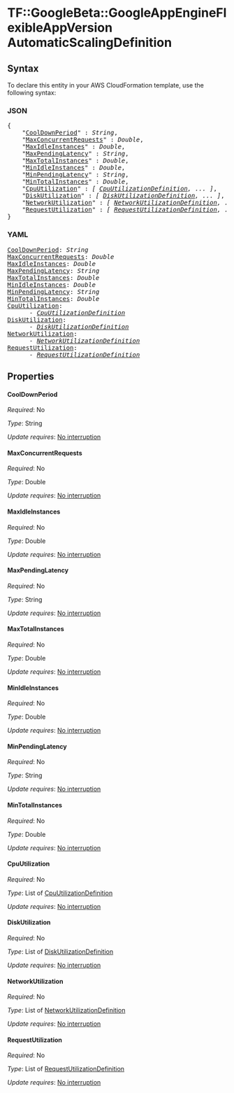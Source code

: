 # TF::GoogleBeta::GoogleAppEngineFlexibleAppVersion AutomaticScalingDefinition

## Syntax

To declare this entity in your AWS CloudFormation template, use the following syntax:

### JSON

<pre>
{
    "<a href="#cooldownperiod" title="CoolDownPeriod">CoolDownPeriod</a>" : <i>String</i>,
    "<a href="#maxconcurrentrequests" title="MaxConcurrentRequests">MaxConcurrentRequests</a>" : <i>Double</i>,
    "<a href="#maxidleinstances" title="MaxIdleInstances">MaxIdleInstances</a>" : <i>Double</i>,
    "<a href="#maxpendinglatency" title="MaxPendingLatency">MaxPendingLatency</a>" : <i>String</i>,
    "<a href="#maxtotalinstances" title="MaxTotalInstances">MaxTotalInstances</a>" : <i>Double</i>,
    "<a href="#minidleinstances" title="MinIdleInstances">MinIdleInstances</a>" : <i>Double</i>,
    "<a href="#minpendinglatency" title="MinPendingLatency">MinPendingLatency</a>" : <i>String</i>,
    "<a href="#mintotalinstances" title="MinTotalInstances">MinTotalInstances</a>" : <i>Double</i>,
    "<a href="#cpuutilization" title="CpuUtilization">CpuUtilization</a>" : <i>[ <a href="cpuutilizationdefinition.md">CpuUtilizationDefinition</a>, ... ]</i>,
    "<a href="#diskutilization" title="DiskUtilization">DiskUtilization</a>" : <i>[ <a href="diskutilizationdefinition.md">DiskUtilizationDefinition</a>, ... ]</i>,
    "<a href="#networkutilization" title="NetworkUtilization">NetworkUtilization</a>" : <i>[ <a href="networkutilizationdefinition.md">NetworkUtilizationDefinition</a>, ... ]</i>,
    "<a href="#requestutilization" title="RequestUtilization">RequestUtilization</a>" : <i>[ <a href="requestutilizationdefinition.md">RequestUtilizationDefinition</a>, ... ]</i>
}
</pre>

### YAML

<pre>
<a href="#cooldownperiod" title="CoolDownPeriod">CoolDownPeriod</a>: <i>String</i>
<a href="#maxconcurrentrequests" title="MaxConcurrentRequests">MaxConcurrentRequests</a>: <i>Double</i>
<a href="#maxidleinstances" title="MaxIdleInstances">MaxIdleInstances</a>: <i>Double</i>
<a href="#maxpendinglatency" title="MaxPendingLatency">MaxPendingLatency</a>: <i>String</i>
<a href="#maxtotalinstances" title="MaxTotalInstances">MaxTotalInstances</a>: <i>Double</i>
<a href="#minidleinstances" title="MinIdleInstances">MinIdleInstances</a>: <i>Double</i>
<a href="#minpendinglatency" title="MinPendingLatency">MinPendingLatency</a>: <i>String</i>
<a href="#mintotalinstances" title="MinTotalInstances">MinTotalInstances</a>: <i>Double</i>
<a href="#cpuutilization" title="CpuUtilization">CpuUtilization</a>: <i>
      - <a href="cpuutilizationdefinition.md">CpuUtilizationDefinition</a></i>
<a href="#diskutilization" title="DiskUtilization">DiskUtilization</a>: <i>
      - <a href="diskutilizationdefinition.md">DiskUtilizationDefinition</a></i>
<a href="#networkutilization" title="NetworkUtilization">NetworkUtilization</a>: <i>
      - <a href="networkutilizationdefinition.md">NetworkUtilizationDefinition</a></i>
<a href="#requestutilization" title="RequestUtilization">RequestUtilization</a>: <i>
      - <a href="requestutilizationdefinition.md">RequestUtilizationDefinition</a></i>
</pre>

## Properties

#### CoolDownPeriod

_Required_: No

_Type_: String

_Update requires_: [No interruption](https://docs.aws.amazon.com/AWSCloudFormation/latest/UserGuide/using-cfn-updating-stacks-update-behaviors.html#update-no-interrupt)

#### MaxConcurrentRequests

_Required_: No

_Type_: Double

_Update requires_: [No interruption](https://docs.aws.amazon.com/AWSCloudFormation/latest/UserGuide/using-cfn-updating-stacks-update-behaviors.html#update-no-interrupt)

#### MaxIdleInstances

_Required_: No

_Type_: Double

_Update requires_: [No interruption](https://docs.aws.amazon.com/AWSCloudFormation/latest/UserGuide/using-cfn-updating-stacks-update-behaviors.html#update-no-interrupt)

#### MaxPendingLatency

_Required_: No

_Type_: String

_Update requires_: [No interruption](https://docs.aws.amazon.com/AWSCloudFormation/latest/UserGuide/using-cfn-updating-stacks-update-behaviors.html#update-no-interrupt)

#### MaxTotalInstances

_Required_: No

_Type_: Double

_Update requires_: [No interruption](https://docs.aws.amazon.com/AWSCloudFormation/latest/UserGuide/using-cfn-updating-stacks-update-behaviors.html#update-no-interrupt)

#### MinIdleInstances

_Required_: No

_Type_: Double

_Update requires_: [No interruption](https://docs.aws.amazon.com/AWSCloudFormation/latest/UserGuide/using-cfn-updating-stacks-update-behaviors.html#update-no-interrupt)

#### MinPendingLatency

_Required_: No

_Type_: String

_Update requires_: [No interruption](https://docs.aws.amazon.com/AWSCloudFormation/latest/UserGuide/using-cfn-updating-stacks-update-behaviors.html#update-no-interrupt)

#### MinTotalInstances

_Required_: No

_Type_: Double

_Update requires_: [No interruption](https://docs.aws.amazon.com/AWSCloudFormation/latest/UserGuide/using-cfn-updating-stacks-update-behaviors.html#update-no-interrupt)

#### CpuUtilization

_Required_: No

_Type_: List of <a href="cpuutilizationdefinition.md">CpuUtilizationDefinition</a>

_Update requires_: [No interruption](https://docs.aws.amazon.com/AWSCloudFormation/latest/UserGuide/using-cfn-updating-stacks-update-behaviors.html#update-no-interrupt)

#### DiskUtilization

_Required_: No

_Type_: List of <a href="diskutilizationdefinition.md">DiskUtilizationDefinition</a>

_Update requires_: [No interruption](https://docs.aws.amazon.com/AWSCloudFormation/latest/UserGuide/using-cfn-updating-stacks-update-behaviors.html#update-no-interrupt)

#### NetworkUtilization

_Required_: No

_Type_: List of <a href="networkutilizationdefinition.md">NetworkUtilizationDefinition</a>

_Update requires_: [No interruption](https://docs.aws.amazon.com/AWSCloudFormation/latest/UserGuide/using-cfn-updating-stacks-update-behaviors.html#update-no-interrupt)

#### RequestUtilization

_Required_: No

_Type_: List of <a href="requestutilizationdefinition.md">RequestUtilizationDefinition</a>

_Update requires_: [No interruption](https://docs.aws.amazon.com/AWSCloudFormation/latest/UserGuide/using-cfn-updating-stacks-update-behaviors.html#update-no-interrupt)

